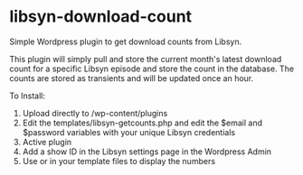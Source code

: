 # libsyn-download-count
Simple Wordpress plugin to get download counts from Libsyn.

This plugin will simply pull and store the current month's latest download count for a specific Libsyn episode and store the count in the database. The counts are stored as transients and will be updated once an hour.

To Install:

1. Upload directly to /wp-content/plugins
2. Edit the templates/libsyn-getcounts.php and edit the $email and $password variables with your unique Libsyn credentials
3. Active plugin
4. Add a show ID in the Libsyn settings page in the Wordpress Admin
5. Use <?php echo get_transient( '_libsyn_count' ); ?> or <?php echo get_transient( '_eof_libsyn_month' ); ?> in your template files to display the numbers
